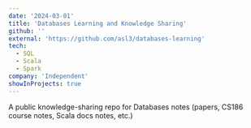 ```yaml
---
date: '2024-03-01'
title: 'Databases Learning and Knowledge Sharing'
github: ''
external: 'https://github.com/asl3/databases-learning'
tech:
  - SQL
  - Scala
  - Spark
company: 'Independent'
showInProjects: true
---
```


A public knowledge-sharing repo for Databases notes (papers, CS186 course notes, Scala docs notes, etc.)
